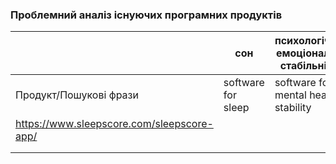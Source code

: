 ### Проблемний аналіз існуючих програмних продуктів
|                                            | сон               | психологічно-емоціональна стабільність | педагогічна діяльність            | Тип ліцензії | Примітка |
| -----------                                | -----------       | -----------                            | -----------                       | -----------  | -------- |
| Продукт/Пошукові фрази                     | software for sleep | software for mental health stability  | software for pedagogical activity |              |          |
| https://www.sleepscore.com/sleepscore-app/ |              |                                        |                        | Shareware |          |
|                        |              |                                        |                        |              |          |
|                        |              |                                        |                        |              |          |
